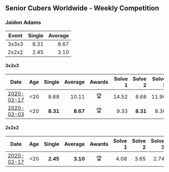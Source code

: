 ## Senior Cubers Worldwide - Weekly Competition
### Jaidon Adams

| Event | Single | Average |
| -- | --: | --: |
| 3x3x3 | 8.31 | 8.67 |
| 2x2x2 | 2.45 | 3.10 |

#### 3x3x3

| Date | Age | Single | Average | Awards | Solve 1 | Solve 2 | Solve 3 | Solve 4 | Solve 5 | Video |
| :--: | :--: | --: | --: | :--: | --: | --: | --: | --: | --: | :-- |
| [2020-02-17](../3x3x3/2020-02-17.md) | <20 | 8.68 | 10.11 | 🏆 | 14.52 | 8.68 | 11.96 | 9.40 | 8.97 | [Link](https://www.facebook.com/events/616423959107229/permalink/620704625345829/) |
| [2020-02-03](../3x3x3/2020-02-03.md) | <20 | **8.31** | **8.67** | 🏆 | 9.33 | **8.31** | 8.36 | - | - | [Link](https://www.facebook.com/jaidon.adams.1/videos/2562434104083122/) |


#### 2x2x2

| Date | Age | Single | Average | Awards | Solve 1 | Solve 2 | Solve 3 | Solve 4 | Solve 5 | Video |
| :--: | :--: | --: | --: | :--: | --: | --: | --: | --: | --: | :-- |
| [2020-02-17](../2x2x2/2020-02-17.md) | <20 | **2.45** | **3.10** | 🏆 | 4.08 | 3.65 | 2.74 | 2.91 | **2.45** | [Link](https://www.facebook.com/events/176704156956327/permalink/180633799896696/) |


<!-- Global site tag (gtag.js) - Google Analytics -->
<script async src="https://www.googletagmanager.com/gtag/js?id=UA-86348435-3"></script>
<script>window.dataLayer = window.dataLayer || []; function gtag() {dataLayer.push(arguments);} gtag('js', new Date()); gtag('config', 'UA-86348435-3');</script>
